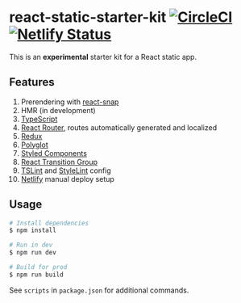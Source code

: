 # react-static-starter-kit [![CircleCI](https://circleci.com/gh/andrewscwei/react-static-starter-kit.svg?style=svg)](https://circleci.com/gh/andrewscwei/react-static-starter-kit) [![Netlify Status](https://api.netlify.com/api/v1/badges/24e1d55f-175d-42cd-a0d4-ad4c64e2a29b/deploy-status)](https://app.netlify.com/sites/react-static-starter-kit-prismic/deploys)

This is an **experimental** starter kit for a React static app.

## Features

1. Prerendering with [react-snap](https://github.com/stereobooster/react-snap)
2. HMR (in development)
3. [TypeScript](https://www.typescriptlang.org/)
4. [React Router](https://reacttraining.com/react-router/), routes automatically generated and localized
5. [Redux](https://redux.js.org/introduction)
6. [Polyglot](http://airbnb.io/polyglot.js/)
7. [Styled Components](https://www.styled-components.com/)
8. [React Transition Group](http://reactcommunity.org/react-transition-group/)
9. [TSLint](https://palantir.github.io/tslint/) and [StyleLint](https://stylelint.io/) config
10. [Netlify](https://netlify.com) manual deploy setup

## Usage

```sh
# Install dependencies
$ npm install

# Run in dev
$ npm run dev

# Build for prod
$ npm run build
```

See `scripts` in `package.json` for additional commands.
